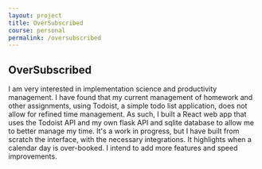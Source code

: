 ```yaml
---
layout: project
title: OverSubscribed
course: personal
permalink: /oversubscribed
---
```


## OverSubscribed

I am very interested in implementation science and productivity management. I have found that my current management of homework and other assignments, using Todoist, a simple todo list application, does not allow for refined time management. As such, I built a React web app that uses the Todoist API and my own flask API and sqlite database to allow me to better manage my time. It's a work in progress, but I have built from scratch the interface, with the necessary integrations. It highlights when a calendar day is over-booked. I intend to add more features and speed improvements.


